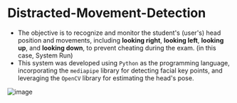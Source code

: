 # Distracted-Movement-Detection
- The objective is to recognize and monitor the student's (user's) head position and movements, including **looking right**, **looking left**, **looking up**, and **looking down**, to prevent cheating during the exam. (in this case, System Run) 
- This system was developed using `Python` as the programming language, incorporating the `mediapipe` library for detecting facial key points, and leveraging the `OpenCV` library for estimating the head's pose.

![image](https://github.com/aungkhantmyat/Distracted-Movement-Detection/assets/48421405/34e836de-a811-40b9-a0cf-61231636e74e)
